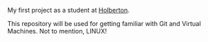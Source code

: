 My first project as a student at [Holberton][1].

This repository will be used for getting familiar with Git and Virtual Machines. Not to mention, LINUX!

[1]: https://www.holbertonschool.com/ 
